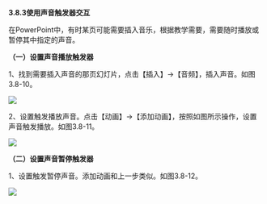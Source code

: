 **3.8.3使用声音触发器交互**

在PowerPoint中，有时某页可能需要插入音乐，根据教学需要，需要随时播放或暂停其中指定的声音。

**（一）设置声音播放触发器**

1、找到需要插入声音的那页幻灯片，点击【插入】→【音频】，插入声音。如图3.8-10。

![](file:///C:/Users/netedi21/AppData/Local/Temp/msohtmlclip1/01/clip_image018.png)

2、设置触发播放声音。点击【动画】→【添加动画】，按照如图所示操作，设置声音触发播放。如图3.8-11。

![](file:///C:/Users/netedi21/AppData/Local/Temp/msohtmlclip1/01/clip_image020.png)

**（二）设置声音暂停触发器**

1、设置触发暂停声音。添加动画和上一步类似。如图3.8-12。

![](file:///C:/Users/netedi21/AppData/Local/Temp/msohtmlclip1/01/clip_image022.png)

